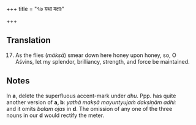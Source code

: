 +++
title = "१७ यथा मक्षाः"

+++
## Translation
17. As the flies (*mákṣā*) smear down here honey upon honey, so, O  
Aśvins, let my splendor, brilliancy, strength, and force be maintained.

## Notes
In **a**, delete the superfluous accent-mark under *dhu*. Ppp. has quite  
another version of **a, b**: *yathā makṣā mayuntyujaṁ dakṣiṇām adhi:*  
and it omits *balam ojas* in **d**. The omission of any one of the three  
nouns in our **d** would rectify the meter.
